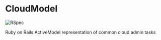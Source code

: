 CloudModel
==========

![RSpec](https://github.com/cloudmodel/cloudmodel/workflows/RSpec/badge.svg)

Ruby on Rails ActiveModel representation of common cloud admin tasks
